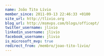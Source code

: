 ```yaml
---
name: João Tito Lívio
member_since: 2011-09-13 22:46:33 +0100
site_url: http://tlivio.org
blog_url: http://msmvps.com/blogs/officept/
twitter_username: jlivio
linkedin_username: jlivio
facebook_username: jlivio
is_microsoft_mvp: true
redirect_from: /membro/joao-tito-livio/
---
```

